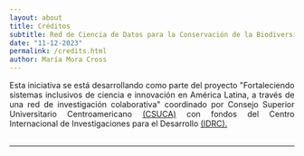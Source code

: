 ```yaml
---
layout: about
title: Créditos
subtitle: Red de Ciencia de Datos para la Conservación de la Biodiversidad Mesoamericana
date: "11-12-2023"
permalink: /credits.html
author: María Mora Cross
---
```


<div style="text-align: justify">
Esta iniciativa se está desarrollando como parte del proyecto "Fortaleciendo sistemas inclusivos de ciencia e innovación en América Latina, a través de una red de investigación colaborativa" coordinado por Consejo Superior Universitario Centroamericano <a href="https://pridca.csuca.org/">(CSUCA)</a> con fondos del Centro Internacional de Investigaciones para el Desarrollo <a href="https://idrc-crdi.ca/es">(IDRC).</a>
</div>

<br>

---
